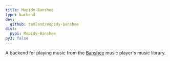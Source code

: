 ```yaml
---
title: Mopidy-Banshee
type: backend
dev:
  github: tamland/mopidy-banshee
dist:
  pypi: Mopidy-Banshee
py3: false
---
```


A backend for playing music from the [Banshee](http://banshee.fm/)
music player's music library.

